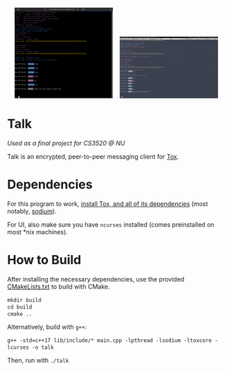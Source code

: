 <p align="center"> 
    <img src="screen_linux_1.png" width="45%" />
    &nbsp;&nbsp;
    <img src="screen_mac.png" width="45%" />
</p>


# Talk

*Used as a final project for CS3520 @ NU*

Talk is an encrypted, peer-to-peer messaging client for [Tox](https://github.com/TokTok/c-toxcore/).


# Dependencies

For this program to work, [install Tox, and all of its dependencies](https://github.com/TokTok/c-toxcore/blob/master/INSTALL.md#requirements) (most notably, [sodium](https://doc.libsodium.org/installation)).

For UI, also make sure you have `ncurses` installed (comes preinstalled on most *nix machines).


# How to Build

After installing the necessary dependencies, use the provided [CMakeLists.txt](./CMakeLists.txt) to build with CMake.
```
mkdir build
cd build
cmake ..
```

Alternatively, build with `g++`:
```
g++ -std=c++17 lib/include/* main.cpp -lpthread -lsodium -ltoxcore -lcurses -o talk
```

Then, run with `./talk`
